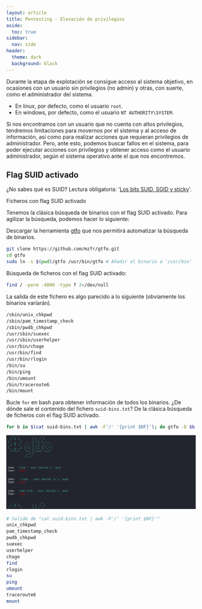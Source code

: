 ```yaml
---
layout: article
title: Pentesting - Elevación de privilegios
aside:
  toc: true
sidebar:
  nav: side
header:
  theme: dark
  background: black
---
```


Durante la etapa de explotación se consigue acceso al sistema objetivo, en ocasiones con un usuario sin privilegios (no admin) y otras, con suerte, como el administrador del sistema.
* En linux, por defecto, como el usuario `root`.
* En windows, por defecto, como el usuario `NT AUTHORITY\SYSTEM`.

Si nos encontramos con un usuario que no cuenta con altos privilegios, tendremos limitaciones para movernos por el sistema y al acceso de información, así como para realizar acciones que requieran privilegios de administrador. Pero, ante esto, podemos buscar fallos en el sistema, para poder ejecutar acciones con privilegios y obtener acceso como el usuario administrador, según el sistema operativo ante el que nos encontremos.

<h2><b>Flag SUID activado</b></h2>

¿No sabes qué es SUID?
Lectura obligatoria: '[Los bits SUID, SGID y sticky](https://www.ibiblio.org/pub/linux/docs/LuCaS/Manuales-LuCAS/doc-unixsec/unixsec-html/node56.html)'.

<div class="grid">
  <div class="cell cell--20 cell--lg-20 content" id="custom-table-header">Ficheros con flag SUID activado</div>
</div>

Tenemos la clásica búsqueda de binarios con el flag SUID activado.
Para agilizar la búsqueda, podemos hacer lo siguiente:

Descargar la herramienta [gtfo](https://github.com/mzfr/gtfo) que nos permitirá automatizar la búsqueda de binarios.

~~~bash
git clone https://github.com/mzfr/gtfo.git
cd gtfo
sudo ln -s $(pwd)/gtfo /usr/bin/gtfo # Añadir el binario a '/usr/bin'
~~~

Búsqueda de ficheros con el flag SUID activado:

~~~bash
find / -perm -4000 -type f 2>/dev/null
~~~

La salida de este fichero es algo parecido a lo siguiente (obviamente los binarios variarán).

~~~bash
/sbin/unix_chkpwd
/sbin/pam_timestamp_check
/sbin/pwdb_chkpwd
/usr/sbin/suexec
/usr/sbin/userhelper
/usr/bin/chage
/usr/bin/find
/usr/bin/rlogin
/bin/su
/bin/ping
/bin/umount
/bin/traceroute6
/bin/mount
~~~

Bucle `for` en bash para obtener información de todos los binarios.
¿De dónde sale el contenido del fichero `suid-bins.txt`?
De la clásica búsqueda de ficheros con el flag SUID activado.

~~~bash
for b in $(cat suid-bins.txt | awk -F'/' '{print $NF}'); do gtfo -b $b; done
~~~

<img src="/resources/output-images/gtfo-tool.png"/>

~~~bash
# Salida de "cat suid-bins.txt | awk -F'/' '{print $NF}'"
unix_chkpwd
pam_timestamp_check
pwdb_chkpwd
suexec
userhelper
chage
find
rlogin
su
ping
umount
traceroute6
mount
~~~









